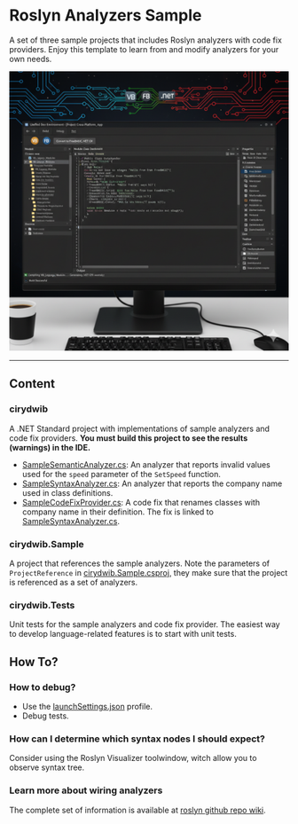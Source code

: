 # Roslyn Analyzers Sample

A set of three sample projects that includes Roslyn analyzers with code fix providers. Enjoy this template to learn from and modify analyzers for your own needs.

![IDECry](./images/logon.png)
____
## Content
### cirydwib
A .NET Standard project with implementations of sample analyzers and code fix providers.
**You must build this project to see the results (warnings) in the IDE.**

- [SampleSemanticAnalyzer.cs](SampleSemanticAnalyzer.cs): An analyzer that reports invalid values used for the `speed` parameter of the `SetSpeed` function.
- [SampleSyntaxAnalyzer.cs](SampleSyntaxAnalyzer.cs): An analyzer that reports the company name used in class definitions.
- [SampleCodeFixProvider.cs](SampleCodeFixProvider.cs): A code fix that renames classes with company name in their definition. The fix is linked to [SampleSyntaxAnalyzer.cs](SampleSyntaxAnalyzer.cs).

### cirydwib.Sample
A project that references the sample analyzers. Note the parameters of `ProjectReference` in [cirydwib.Sample.csproj](../cirydwib.Sample/cirydwib.Sample.csproj), they make sure that the project is referenced as a set of analyzers. 

### cirydwib.Tests
Unit tests for the sample analyzers and code fix provider. The easiest way to develop language-related features is to start with unit tests.

## How To?
### How to debug?
- Use the [launchSettings.json](Properties/launchSettings.json) profile.
- Debug tests.

### How can I determine which syntax nodes I should expect?
Consider using the Roslyn Visualizer toolwindow, witch allow you to observe syntax tree.

### Learn more about wiring analyzers
The complete set of information is available at [roslyn github repo wiki](https://github.com/dotnet/roslyn/blob/main/docs/wiki/README.md).
